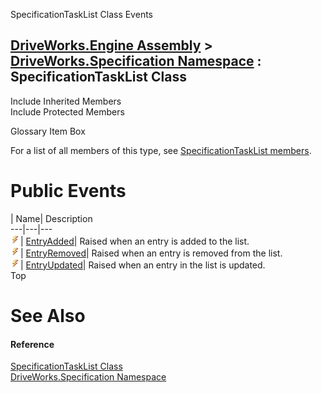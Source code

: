 SpecificationTaskList Class Events   
  
[DriveWorks.Engine Assembly](topic2156.md) > [DriveWorks.Specification Namespace](topic10764.md) : SpecificationTaskList Class  
---  
  
Include Inherited Members    
Include Protected Members    


Glossary Item Box

For a list of all members of this type, see [SpecificationTaskList members](topic11526.md).

# Public Events

| Name| Description  
---|---|---  
![Public Event](dotnetimages/publicEvent.gif)| [EntryAdded](topic11534.md)| Raised when an entry is added to the list.   
![Public Event](dotnetimages/publicEvent.gif)| [EntryRemoved](topic11535.md)| Raised when an entry is removed from the list.   
![Public Event](dotnetimages/publicEvent.gif)| [EntryUpdated](topic11536.md)| Raised when an entry in the list is updated.   
Top

# See Also

#### Reference

[SpecificationTaskList Class](topic11525.md)   
[DriveWorks.Specification Namespace](topic10764.md)


